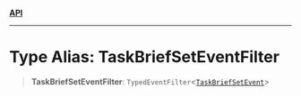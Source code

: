 [**API**](../../../README.md)

***

# Type Alias: TaskBriefSetEventFilter

> **TaskBriefSetEventFilter**: `TypedEventFilter`\<[`TaskBriefSetEvent`](TaskBriefSetEvent.md)\>
